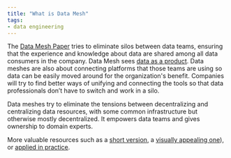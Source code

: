 ```yaml
---
title: "What is Data Mesh"
tags:
- data engineering
---
```

The [Data Mesh Paper](https://martinfowler.com/articles/data-monolith-to-mesh.html) tries to eliminate silos between data teams, ensuring that the experience and knowledge about data are shared among all data consumers in the company. Data Mesh sees [data as a product](notes/Data%20Product.md). Data meshes are also about connecting platforms that those teams are using so data can be easily moved around for the organization's benefit. Companies will try to find better ways of unifying and connecting the tools so that data professionals don’t have to switch and work in a silo.  

Data meshes try to eliminate the tensions between decentralizing and centralizing data resources, with some common infrastructure but otherwise mostly decentralized. It empowers data teams and gives ownership to domain experts.  

More valuable resources such as a [short version](https://cnr.sh/essays/what-the-heck-data-mesh), a [visually appealing one](https://www.datamesh-architecture.com/)), or [applied in practice](https://youtu.be/eiUhV56uVUc).